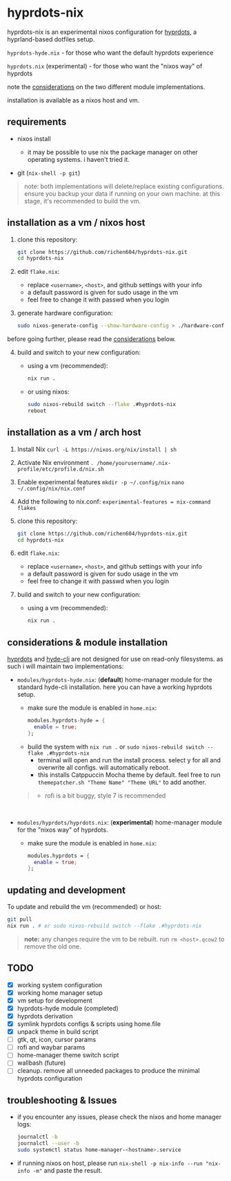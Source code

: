 # hyprdots-nix

hyprdots-nix is an experimental nixos configuration for 
[hyprdots](https://github.com/prasanthrangan/hyprdots), a hyprland-based dotfiles setup.

`hyprdots-hyde.nix` - for those who want the default hyprdots experience

`hyprdots.nix` (experimental) - for those who want the "nixos way" of hyprdots

note the [considerations](#considerations--module-installation) on the two different module implementations.

installation is available as a nixos host and vm.

## requirements

- nixos install
  - it may be possible to use nix the package manager on other operating systems. i haven't tried it.
  
- git (`nix-shell -p git`)

> note: both implementations will delete/replace existing configurations. ensure you backup your data if running on your own machine. at this stage, it's recommended to build the vm.

## installation as a vm / nixos host

1. clone this repository:

   ```bash
   git clone https://github.com/richen604/hyprdots-nix.git
   cd hyprdots-nix
   ```

2. edit `flake.nix`:
   - replace `<username>`, `<host>`, and github settings with your info
   - a default password is given for sudo usage in the vm
   - feel free to change it with passwd when you login

3. generate hardware configuration:

   ```bash
   sudo nixos-generate-config --show-hardware-config > ./hardware-configuration.nix
   ```

before going further, please read the [considerations](#considerations--module-installation) below.

4. build and switch to your new configuration:

   - using a vm (recommended):
     ```bash
     nix run .
     ```

   - or using nixos:
     ```bash
     sudo nixos-rebuild switch --flake .#hyprdots-nix
     reboot
     ```
## installation as a vm / arch host
1. Install Nix
`curl -L https://nixos.org/nix/install | sh`

2. Activate Nix environment
`. /home/yourusername/.nix-profile/etc/profile.d/nix.sh`

3. Enable experimental features
`mkdir -p ~/.config/nix`
`nano ~/.config/nix/nix.conf`

4. Add the following to nix.conf:
`experimental-features = nix-command flakes`

5. clone this repository:

   ```bash
   git clone https://github.com/richen604/hyprdots-nix.git
   cd hyprdots-nix
   ```
6. edit `flake.nix`:
   - replace `<username>`, `<host>`, and github settings with your info
   - a default password is given for sudo usage in the vm
   - feel free to change it with passwd when you login

7. build and switch to your new configuration:

   - using a vm (recommended):
     ```bash
     nix run .
     ```

## considerations & module installation

[hyprdots](https://github.com/prasanthrangan/hyprdots) and [hyde-cli](https://github.com/kRHYME7/Hyde-cli) are not designed for use on read-only filesystems. as such i will maintain two implementations:

- `modules/hyprdots-hyde.nix`: (**default**) home-manager module for the standard hyde-cli installation. here you can have a working hyprdots setup.
  
  - make sure the module is enabled in `home.nix`:
    ```nix
    modules.hyprdots-hyde = {
      enable = true;
    };
    ```
  - build the system with `nix run .` or `sudo nixos-rebuild switch --flake .#hyprdots-nix`
    - terminal will open and run the install process. select y for all and overwrite all configs. will automatically reboot.
    - this installs Catppuccin Mocha theme by default. feel free to run `themepatcher.sh "Theme Name" "Theme URL"` to add another.
  
  > - rofi is a bit buggy, style 7 is recommended

<br>

- `modules/hyprdots/hyprdots.nix`: (**experimental**) home-manager module for the "nixos way" of hyprdots. 

  - make sure the module is enabled in `home.nix`:
    ```nix
    modules.hyprdots = {
      enable = true;
    };
    ```


## updating and development

To update and rebuild the vm (recommended) or host:

```bash
git pull
nix run . # or sudo nixos-rebuild switch --flake .#hyprdots-nix
```

> **note:** any changes require the vm to be rebuilt. run `rm <host>.qcow2` to remove the old one.


## TODO

- [x] working system configuration
- [x] working home manager setup
- [x] vm setup for development
- [x] hyprdots-hyde module (completed)
- [x]  hyprdots derivation
  - [x] symlink hyprdots configs & scripts using home.file
  - [x] unpack theme in build script
  - [ ] gtk, qt, icon, cursor params
  - [ ] rofi and waybar params
  - [ ] home-manager theme switch script
  - [ ] wallbash (future)
- [ ] cleanup. remove all unneeded packages to produce the minimal hyprdots configuration

## troubleshooting & Issues

- if you encounter any issues, please check the nixos and home manager logs:
  ```bash
  journalctl -b
  journalctl --user -b
  sudo systemctl status home-manager-<hostname>.service
  ```
- if running nixos on host, please run `nix-shell -p nix-info --run "nix-info -m"` and paste the result.

